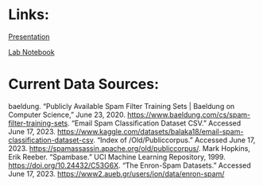 # Links:

[Presentation](https://docs.google.com/presentation/d/11_n-Ghqe0-_EscrFUHaHen3UuLhE-letcroQExchjUg/edit?usp=sharing)

[Lab Notebook](https://docs.google.com/document/d/1rrG3SUgROP5U9Ac80b28RqXqh8fkyiNRauV8T6DX8SE/edit?usp=sharing)

# Current Data Sources:

baeldung. “Publicly Available Spam Filter Training Sets | Baeldung on Computer Science,” June 23, 2020. https://www.baeldung.com/cs/spam-filter-training-sets.
“Email Spam Classification Dataset CSV.” Accessed June 17, 2023. https://www.kaggle.com/datasets/balaka18/email-spam-classification-dataset-csv.
“Index of /Old/Publiccorpus.” Accessed June 17, 2023. https://spamassassin.apache.org/old/publiccorpus/.
Mark Hopkins, Erik Reeber. “Spambase.” UCI Machine Learning Repository, 1999. https://doi.org/10.24432/C53G6X.
“The Enron-Spam Datasets.” Accessed June 17, 2023. https://www2.aueb.gr/users/ion/data/enron-spam/
